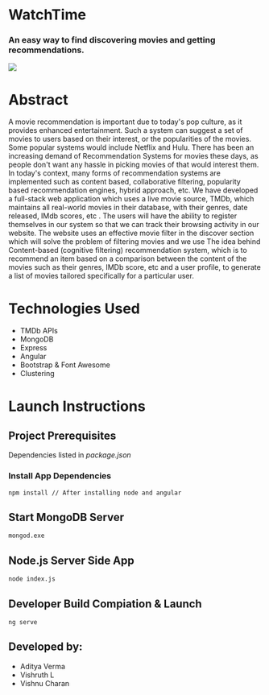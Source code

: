 # WatchTime
### An easy way to find discovering movies and getting recommendations.

![](logo.png) 

# Abstract
A movie recommendation is important due to today's pop culture, as it provides enhanced entertainment. Such a system can suggest a set of movies to users based on their interest, or the popularities of the movies. Some popular systems would include Netflix and Hulu.
There has been an increasing demand of Recommendation Systems for movies these days, as people don't want any hassle in picking movies of that would interest them. In today's context, many forms of  recommendation systems are implemented such as content based, collaborative filtering, popularity based recommendation engines,  hybrid approach, etc.
We have developed a  full-stack web application which uses a live movie source, TMDb, which maintains  all real-world movies in their database, with their genres, date released, IMdb scores, etc . The users will have the ability to register themselves in our system so that we can track their browsing activity in our website. The website uses an effective movie filter in the discover section which will solve the problem of filtering movies and we use The idea behind Content-based (cognitive filtering) recommendation system, which is to recommend an item based on a comparison between the content of the movies such as their genres, IMDb score, etc and a user profile, to generate a list of movies tailored specifically for a particular user.

# Technologies Used
* TMDb APIs
* MongoDB
* Express
* Angular
* Bootstrap & Font Awesome
* Clustering

# Launch Instructions

## Project Prerequisites
Dependencies listed in *package.json*

### Install App Dependencies
```
npm install // After installing node and angular
```

## Start MongoDB Server
```
mongod.exe
```
## Node.js Server Side App 
```
node index.js
```

## Developer Build Compiation & Launch
```
ng serve
```

## Developed by:
* Aditya Verma
* Vishruth L
* Vishnu Charan
